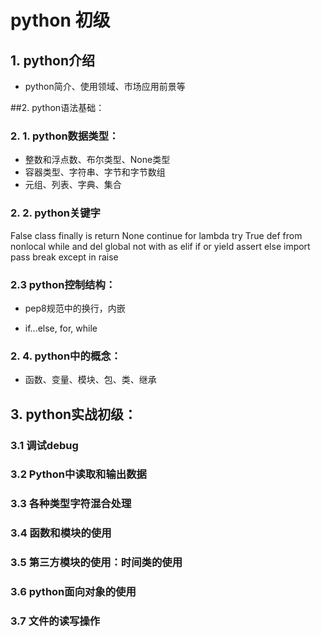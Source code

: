 # python 初级
## 1. python介绍

* python简介、使用领域、市场应用前景等

##2. python语法基础：

### 2. 1. python数据类型：

* 整数和浮点数、布尔类型、None类型
* 容器类型、字符串、字节和字节数组
* 元组、列表、字典、集合


### 2. 2. python关键字
False       class     finally    is         return
None       continue   for        lambda     try
True       def        from       nonlocal   while
and        del        global     not        with
as         elif       if         or         yield
assert     else       import     pass
break      except     in         raise



### 2.3 python控制结构：

* pep8规范中的换行，内嵌

* if...else, for, while

### 2. 4. python中的概念：

* 函数、变量、模块、包、类、继承


## 3. python实战初级：

### 3.1 调试debug

### 3.2 Python中读取和输出数据

### 3.3 各种类型字符混合处理

### 3.4 函数和模块的使用

### 3.5 第三方模块的使用：时间类的使用

### 3.6 python面向对象的使用

### 3.7 文件的读写操作














